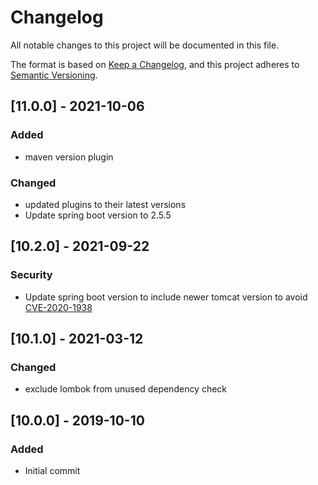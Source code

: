 # Changelog
All notable changes to this project will be documented in this file.

The format is based on [Keep a Changelog](https://keepachangelog.com/en/1.0.0/),
and this project adheres to [Semantic Versioning](https://semver.org/spec/v2.0.0.html).

## [11.0.0] - 2021-10-06
### Added
- maven version plugin
### Changed
- updated plugins to their latest versions
- Update spring boot version to 2.5.5

## [10.2.0] - 2021-09-22
### Security
- Update spring boot version to include newer tomcat version to avoid
  [CVE-2020-1938](https://cve.mitre.org/cgi-bin/cvename.cgi?name=CVE-2020-1938)

## [10.1.0] - 2021-03-12
### Changed
- exclude lombok from unused dependency check

## [10.0.0] - 2019-10-10
### Added
- Initial commit
